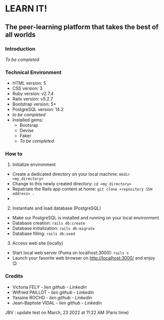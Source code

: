 # LEARN IT! 
## The peer-learning platform that takes the best of all worlds

### Introduction

_To be completed_

### Technical Environment

* HTML version: 5
* CSS version: 3
* Ruby version: v2.7.4
* Rails version: v5.2.7
* Bootstrap version: 5+
* PostgreSQL version: 14.2
* _to be completed_
* Installed gems:
  * Bootsrap
  * Devise
  * Faker
  * _To be completed_

### How to

1. Initialize environment
  * Create a dedicated directory on your local machine: `mkdir <my_directory>`
  * Change to this newly created directory: `cd <my_directory>`
  * Repatriate the Rails app content at home: `git clone <repository SSH address> .`
  * 
2. Instantiate and load database (PostgreSQL)
  * Make sur PostgreSQL is installed and running on your local environment
  * Database creation: `rails db:create`
  * Database initialization: `rails db:migrate`
  * Database filling: `rails db:seed`
3. Access web site (locally)
  * Start local web server (Puma on localhost:3000): `rails s`
  * Launch your favorite web browser on [http://localhost:3000/](http://localhost:3000/) and enjoy :wink:

### Credits

* Victoria FELY - _lien github_ - _Linkedin_
* Wilfried PAILLOT - _lien github_ - _Linkedin_
* Yassine ROCHD - _lien github_ - _Linkedin_
* Jean-Baptiste VIDAL - _lien github_ - _Linkedin_

JBV : update test on March, 23 2022 at 11:22 AM (Paris time)
